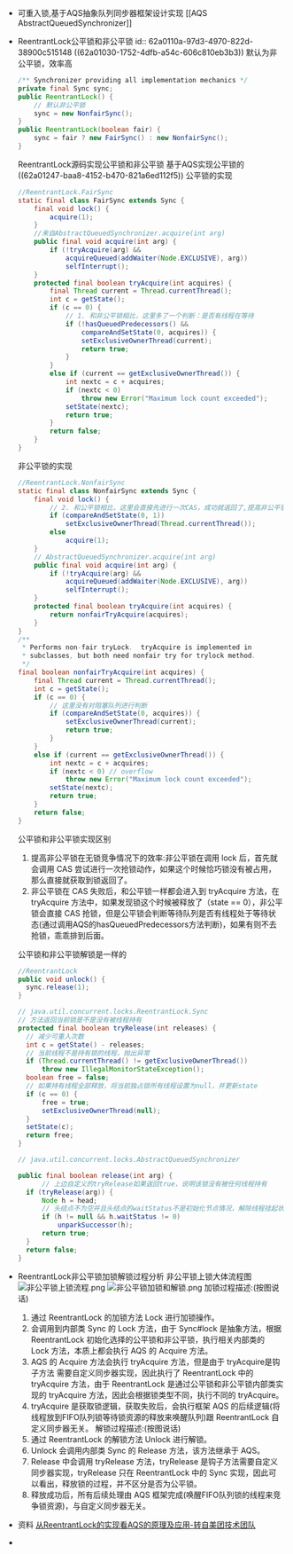 - 可重入锁,基于AQS抽象队列同步器框架设计实现
  [[AQS AbstractQueuedSynchronizer]]
- ReentrantLock公平锁和非公平锁
  id:: 62a0110a-97d3-4970-822d-38900c515148
  ((62a01030-1752-4dfb-a54c-606c810eb3b3)) 
  默认为非公平锁，效率高
  ```java
  /** Synchronizer providing all implementation mechanics */
  private final Sync sync;
  public ReentrantLock() {
      // 默认非公平锁
      sync = new NonfairSync();
  }
  public ReentrantLock(boolean fair) {
      sync = fair ? new FairSync() : new NonfairSync();
  }
  ```
  ReentrantLock源码实现公平锁和非公平锁
  基于AQS实现公平锁的
  ((62a01247-baa8-4152-b470-821a6ed112f5)) 
  公平锁的实现
  ```java
  //ReentrantLock.FairSync
  static final class FairSync extends Sync {
      final void lock() {
          acquire(1);
      }
      //来自AbstractQueuedSynchronizer.acquire(int arg)
      public final void acquire(int arg) {
          if (!tryAcquire(arg) &&
              acquireQueued(addWaiter(Node.EXCLUSIVE), arg))
              selfInterrupt();
      }
      protected final boolean tryAcquire(int acquires) {
          final Thread current = Thread.currentThread();
          int c = getState();
          if (c == 0) {
              // 1. 和非公平锁相比，这里多了一个判断：是否有线程在等待
              if (!hasQueuedPredecessors() &&
                  compareAndSetState(0, acquires)) {
                  setExclusiveOwnerThread(current);
                  return true;
              }
          }
          else if (current == getExclusiveOwnerThread()) {
              int nextc = c + acquires;
              if (nextc < 0)
                  throw new Error("Maximum lock count exceeded");
              setState(nextc);
              return true;
          }
          return false;
      }
  }
  ```
  非公平锁的实现
  ```java
  //ReentrantLock.NonfairSync
  static final class NonfairSync extends Sync {
      final void lock() {
          // 2. 和公平锁相比，这里会直接先进行一次CAS，成功就返回了,提高非公平锁在无锁竞争情况下的效率
          if (compareAndSetState(0, 1))
              setExclusiveOwnerThread(Thread.currentThread());
          else
              acquire(1);
      }
      // AbstractQueuedSynchronizer.acquire(int arg)
      public final void acquire(int arg) {
          if (!tryAcquire(arg) &&
              acquireQueued(addWaiter(Node.EXCLUSIVE), arg))
              selfInterrupt();
      }
      protected final boolean tryAcquire(int acquires) {
          return nonfairTryAcquire(acquires);
      }
  }
  /**
   * Performs non-fair tryLock.  tryAcquire is implemented in
   * subclasses, but both need nonfair try for trylock method.
   */
  final boolean nonfairTryAcquire(int acquires) {
      final Thread current = Thread.currentThread();
      int c = getState();
      if (c == 0) {
          // 这里没有对阻塞队列进行判断
          if (compareAndSetState(0, acquires)) {
              setExclusiveOwnerThread(current);
              return true;
          }
      }
      else if (current == getExclusiveOwnerThread()) {
          int nextc = c + acquires;
          if (nextc < 0) // overflow
              throw new Error("Maximum lock count exceeded");
          setState(nextc);
          return true;
      }
      return false;
  }
  ```
  
  
  公平锁和非公平锁实现区别
  1. 提高非公平锁在无锁竞争情况下的效率:非公平锁在调用 lock 后，首先就会调用 CAS 尝试进行一次抢锁动作，如果这个时候恰巧锁没有被占用，那么直接就获取到锁返回了。
  2. 非公平锁在 CAS 失败后，和公平锁一样都会进入到 tryAcquire 方法，在 tryAcquire 方法中，如果发现锁这个时候被释放了（state == 0），非公平锁会直接 CAS 抢锁，但是公平锁会判断等待队列是否有线程处于等待状态(通过调用AQS的hasQueuedPredecessors方法判断)，如果有则不去抢锁，乖乖排到后面。
  
  公平锁和非公平锁解锁是一样的
  ```java
  //ReentrantLock
  public void unlock() {
  	sync.release(1);
  }
  
  // java.util.concurrent.locks.ReentrantLock.Sync
  // 方法返回当前锁是不是没有被线程持有
  protected final boolean tryRelease(int releases) {
  	// 减少可重入次数
  	int c = getState() - releases;
  	// 当前线程不是持有锁的线程，抛出异常
  	if (Thread.currentThread() != getExclusiveOwnerThread())
  		throw new IllegalMonitorStateException();
  	boolean free = false;
  	// 如果持有线程全部释放，将当前独占锁所有线程设置为null，并更新state
  	if (c == 0) {
  		free = true;
  		setExclusiveOwnerThread(null);
  	}
  	setState(c);
  	return free;
  }
  
  // java.util.concurrent.locks.AbstractQueuedSynchronizer
  
  public final boolean release(int arg) {
    	// 上边自定义的tryRelease如果返回true，说明该锁没有被任何线程持有
  	if (tryRelease(arg)) {
  		Node h = head;
        // 头结点不为空并且头结点的waitStatus不是初始化节点情况，解除线程挂起状态
  		if (h != null && h.waitStatus != 0)
  			unparkSuccessor(h);
  		return true;
  	}
  	return false;
  }
  ```
- ReentrantLock非公平锁加锁解锁过程分析
  非公平锁上锁大体流程图
  ![非公平锁上锁流程.png](../assets/image_1654762460693_0.png)
  ![非公平锁加锁和解锁.png](../assets/image_1654762761409_0.png)
  加锁过程描述:(按图说话)
  1. 通过 ReentrantLock 的加锁方法 Lock 进行加锁操作。
  2. 会调用到内部类 Sync 的 Lock 方法，由于 Sync#lock 是抽象方法，根据 ReentrantLock 初始化选择的公平锁和非公平锁，执行相关内部类的 Lock 方法，本质上都会执行 AQS 的 Acquire 方法。
  3. AQS 的 Acquire 方法会执行 tryAcquire 方法，但是由于 tryAcquire是钩子方法 需要自定义同步器实现，因此执行了 ReentrantLock 中的 tryAcquire 方法，由于 ReentrantLock 是通过公平锁和非公平锁内部类实现的 tryAcquire 方法，因此会根据锁类型不同，执行不同的 tryAcquire。
  4. tryAcquire 是获取锁逻辑，获取失败后，会执行框架 AQS 的后续逻辑(将线程放到FIFO队列锁等待锁资源的释放来唤醒队列)跟 ReentrantLock 自定义同步器无关。
  解锁过程描述:(按图说话)
  1. 通过 ReentrantLock 的解锁方法 Unlock 进行解锁。
  2. Unlock 会调用内部类 Sync 的 Release 方法，该方法继承于 AQS。
  3. Release 中会调用 tryRelease 方法，tryRelease 是钩子方法需要自定义同步器实现，tryRelease 只在 ReentrantLock 中的 Sync 实现，因此可以看出，释放锁的过程，并不区分是否为公平锁。
  4. 释放成功后，所有后续处理由 AQS 框架完成(唤醒FIFO队列锁的线程来竞争锁资源)，与自定义同步器无关。
- 资料
  [从ReentrantLock的实现看AQS的原理及应用-转自美团技术团队](https://javaguide.cn/java/concurrent/reentrantlock.html#%E5%89%8D%E8%A8%80)
-